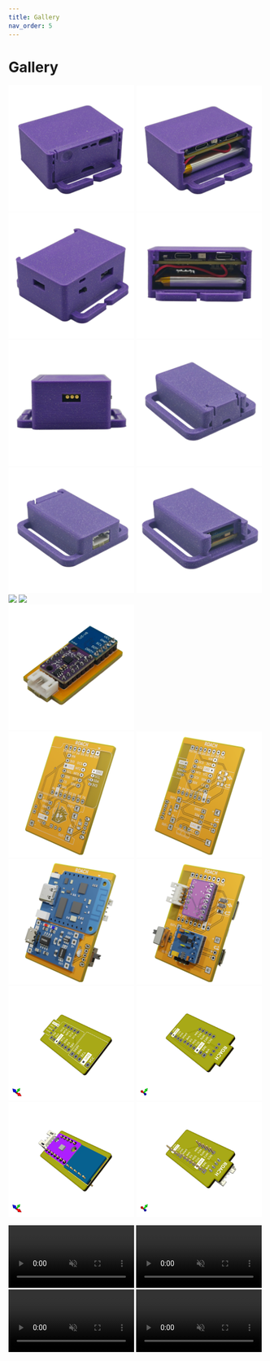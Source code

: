 ```yaml
---
title: Gallery
nav_order: 5
---
```


# Gallery
<img style="width:49%" src="images/mobo_assembled_3.webp"> <img style="width:49%" src="images/mobo_assembled_1.webp"> <br>
<img style="width:49%" src="images/mobo_assembled_2.webp"> <img style="width:49%" src="images/mobo_assembled_0.webp"> <br>
<img style="width:49%" src="images/mobo_assembled_4.webp"> <img style="width:49%" src="images/dabo_assembled_1.webp"> <br>
<img style="width:49%" src="images/dabo_assembled_2.webp"> <img style="width:49%" src="images/dabo_assembled_0.webp"> <br>
<img style="width:49%" src="images/board_assembled_0.webp"> <img style="width:49%" src="images/board_assembled_1.webp"> <br>
<img style="width:49%" src="images/board_assembled_2.webp"> <br>
<img style="width:49%" src="images/mobo_0.png"> <img style="width:49%" src="images/mobo_1.png"> <br>
<img style="width:49%" src="images/mobo_2.png"> <img style="width:49%" src="images/mobo_3.png"> <br>
<img style="width:49%" src="images/pcbnew_2024-10-07_12-21-47.png"> <img style="width:49%" src="images/pcbnew_2024-10-07_12-21-49.png"> <br>
<img style="width:49%" src="images/pcbnew_2024-10-07_12-21-37.png"> <img style="width:49%" src="images/pcbnew_2024-10-07_12-21-40.png"> <br>

<video src="videos/floatybouncy_mobo.mp4" style="width:49%" autoplay loop muted></video> <video src="videos/floatybouncy_dabo.mp4" style="width:49%" autoplay loop muted></video> <br>
<video style="width:49%" src="videos/floatybouncy_mobo_case.mp4" autoplay loop muted></video> <video src="videos/floatybouncy_dabo_case.mp4" style="width:49%" autoplay loop muted></video> <br>